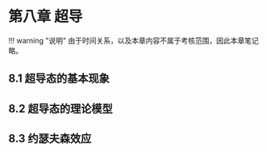 # 第八章 超导

!!! warning "说明"
    由于时间关系，以及本章内容不属于考核范围，因此本章笔记略。

## 8.1 超导态的基本现象

## 8.2 超导态的理论模型

## 8.3 约瑟夫森效应
